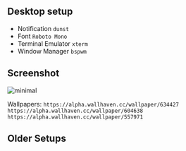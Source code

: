 Desktop setup
------------------
* Notification `dunst`
* Font `Roboto Mono`
* Terminal Emulator `xterm`
* Window Manager `bspwm`

Screenshot
------------------
![minimal](https://i.imgur.com/ebZd89V.png)

Wallpapers: `https://alpha.wallhaven.cc/wallpaper/634427` 
			`https://alpha.wallhaven.cc/wallpaper/604638`
			`https://alpha.wallhaven.cc/wallpaper/557971`

Older Setups
------------------
